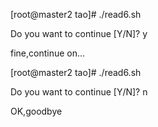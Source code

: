 [root@master2 tao]# ./read6.sh 

Do you want to continue [Y/N]? y

fine,continue on...

[root@master2 tao]# ./read6.sh 

Do you want to continue [Y/N]? n

OK,goodbye
